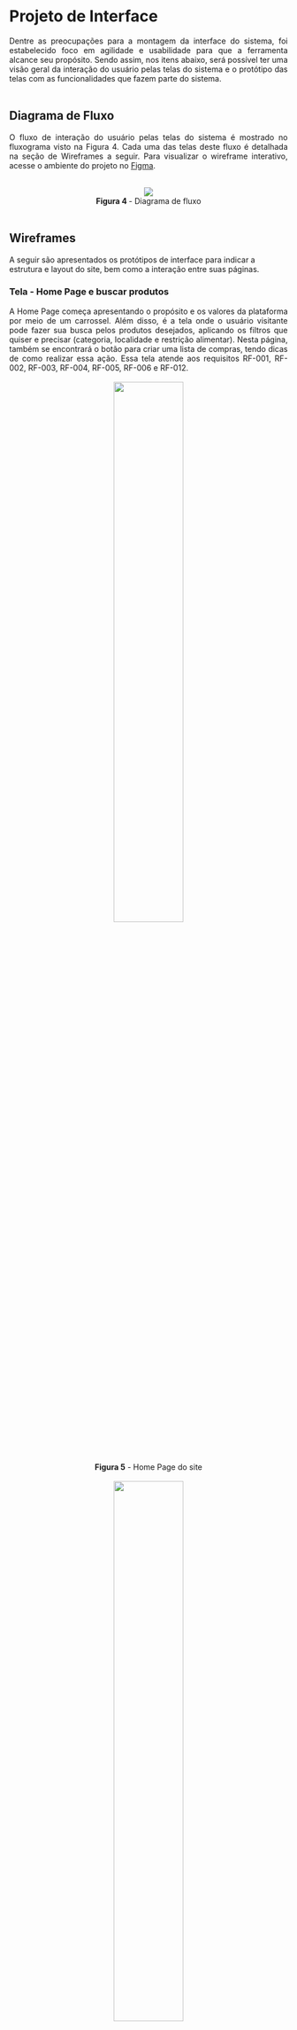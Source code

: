 
# Projeto de Interface

<div align="justify"> Dentre as preocupações para a montagem da interface do sistema, foi estabelecido foco em agilidade e usabilidade para que a ferramenta alcance seu propósito. Sendo assim, nos itens abaixo, será possível ter uma visão geral da interação do usuário pelas telas do sistema e o protótipo das telas com as funcionalidades que fazem parte do sistema.
  </div><br>

## Diagrama de Fluxo

<div align="justify"> 

  O fluxo de interação do usuário pelas telas do sistema é mostrado no fluxograma visto na Figura 4. Cada uma das telas deste fluxo é detalhada na seção de Wireframes a seguir. Para visualizar o wireframe interativo, acesse o ambiente do projeto no
[Figma](https://www.figma.com/proto/Yv3GxmOYAwGhPL5l7UQzjB/Seleta?type=design&node-id=3-756&t=Q9Hd3wNGC9FAQ3Fo-0&scaling=min-zoom&page-id=0%3A1&starting-point-node-id=3%3A756).
  
 </div><br>
 
 <div align="center">
<img src="img/diagrama de fluxo.png"><br>
<b>Figura 4 </b>- Diagrama de fluxo
  </div><br>

## Wireframes

A seguir são apresentados os protótipos de interface para indicar a estrutura e layout do site, bem como a interação entre suas páginas. 


### Tela - Home Page e buscar produtos

<div align="justify"> A Home Page começa apresentando o propósito e os valores da plataforma por meio de um carrossel. Além disso, é a tela onde o usuário visitante pode fazer sua busca pelos produtos desejados, aplicando os filtros que quiser e precisar (categoria, localidade e restrição alimentar). Nesta página, também se encontrará o botão para criar uma lista de compras, tendo dicas de como realizar essa ação. Essa tela atende aos requisitos RF-001, RF-002, RF-003, RF-004, RF-005, RF-006 e RF-012.
   </div><br>

   <div align="center">
<img src="img/Home page.png" width="50%"><br>
<b>Figura 5</b> - Home Page do site
  </div><br>

<div align="center">
<img src="img/Home page - Filtros de Pesquisa.png" width="50%"><br>
<b>Figura 6</b> - Imagem que mostra os filtros de pesquisa que podem ser aplicados nos produtos
  </div><br>

<div align="center">
<img src="img/Home Page - Carrossel 2.png" width="50%"><br>
<b>Figura 7</b> - Imagem que mostra a segunda parte do carrossel com o lema da plataforma
  </div><br>

<div align="center">
<img src="img/Home page - Carrossel 3.png" width="50%"><br>
<b>Figura 8</b> - Imagem que mostra a terceira parte do carrossel 
  </div><br>

<div align="center">
<img src="img/Resultado da busca.png" width="50%"><br>
<b>Figura 9</b> - Imagem que mostra o resultado de busca de produtos
  </div><br>


### Tela - Perfil do produto

<div align="justify"> Ao pesquisar os produtos desejados na página inicial, o usuário pode clicar em cima do botão "Ver detalhes" e o site será redirecionado para a página do Perfil do produto, onde se encontrarão a descrição e informações adicionais sobre o produto. Essa tela atende ao requisito RF-010.
  </div><br>

   <div align="center">
<img src="img/Perfil do Produto.png" width="50%"><br>
<b>Figura 10</b> - Tela de Perfil do produto
  </div>

### Tela - Lista de compras

<div align="justify"> A Lista de compras é a tela para onde o usuário é redirecionado após o usuário inserir seu e-mail e selecionar os produtos que deseja adicionar na lista. Nesta página, o usuário pode gerenciar os produtos e escolher se prefere fazer download da lista ou enviar para um e-mail. Essa tela atende aos requisitos RF-005, RF-006, RF-013 e RF-014.
  </div><br>

   <div align="center">
<img src="img/Criar Lista.png" width="50%"><br>
<b>Figura 11</b> - Tela de Lista de compras
  </div>

  ### Tela - Cadastro do usuário 

<div align="justify"> Caso o usuário queira anunciar seus produtos no site, ele deverá clicar em um dos botões para ser redirecionado a página de cadastro. A tela de cadastro do usuário é utilizada para criar o acesso ao sistema. Caso já tenha cadastro, o usuário poderá ser direcionado para a tela de login também por essa tela. Essa tela atende ao requisito RF-007.
  </div><br>

<div align="center">
<img src="img/cadastro.png" width="50%"><br>
<b>Figura 12</b> - Tela de Cadastro
</div>

### Tela - Login do usuário

<div align="justify"> Para os usuários que já possuem uma conta, o acesso é feito pela tela de login. Para entrar, bastar clicar no botão "Login", o site será redirecionado para a tela e o usuário deve informar o email e senha escolhida no momento do cadastro. Caso seja o primeiro acesso do usuário, ele poderá ser direcionado para a tela de cadastro também por essa tela. Essa tela atende ao requisito RF-007.
  </div><br>

<div align="center">
<img src="img/login.png" width="50%"><br>
<b>Figura 13</b> - Tela de Login/Entrar
  </div>

  ### Tela - Perfil do usuário

<div align="justify"> Tela de Perfil do usuário é o local onde o usuário poderá adicionar e gerenciar os seus estabelecimentos. Essa tela atende ao requisito RF-007.
  </div><br>

<div align="center">
<img src="img/Perfil do Usuário.png" width="50%"><br>
<b>Figura 14</b> - Tela de Perfil do usuário
  </div>

### Tela - Cadastro de estabelecimento

<div align="justify"> Esta tela é onde o usuário irá colocar todas as informações pedidas para realizar o cadastro do seu estabelecimento no site. Essa tela atende ao requisito RF-008.
  </div><br>

<div align="center">
<img src="img/Cadastrar estabelecimento.png" width="50%"><br>
<b>Figura 15</b> - Tela de Cadastro de estabelecimento
  </div>

### Tela - Gerenciar estabelecimentos

<div align="justify"> Esta tela é onde o usuário poderá escolher um de seus estabelecimentos cadastrados para abrir seu perfil, editar suas as informações ou até mesmo excluir o estabelecimento da plataforma. Essa tela atende ao requisito RF-009.
  </div><br>

<div align="center">
<img src="img/Gerenciar estabelecimentos.png" width="50%"><br>
<b>Figura 16</b> - Tela de Gerenciamento de estabelecimentos
  </div>

### Tela - Gereciamento de produtos

<div align="justify"> Ao clicar em um estabelecimento, o site será redirecionado para essa tela, onde aparecerão todos os produtos cadastrados neste estabelecimento. O usuário pode escolher cadastrar um novo produto, editar ou excluir um produto já cadastrado. Essa tela atende ao requisito RF-009.
  </div><br>

<div align="center">
<img src="img/Gerenciamento de produtos.png" width="50%"><br>
<b>Figura 17</b> - Tela de Gerenciamento de produtos
  </div>

### Tela - Cadastro de produto

<div align="justify"> Ao clicar em cadastrar produto, o usuário será direcionado para essa tela, onde ele irá inserir todas as informações pedidas sobre o novo produto e, no final da página, clicará em Cadastrar para subir o produto para a plataforma. Essa tela atende aos requisitos RF-010 e RF-011.
  </div><br>

<div align="center">
<img src="img/Adicionar Produto.png" width="50%"><br>
<b>Figura 18</b> - Tela de Cadastro de produtos
  </div>

